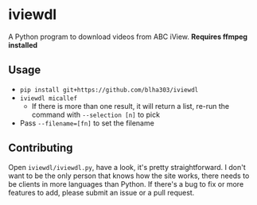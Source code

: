 iviewdl
=======

A Python program to download videos from ABC iView. **Requires ffmpeg installed**

Usage
-----

* `pip install git+https://github.com/blha303/iviewdl`
* `iviewdl micallef`
  * If there is more than one result, it will return a list, re-run the command with `--selection [n]` to pick
* Pass `--filename=[fn]` to set the filename

Contributing
------------

Open `iviewdl/iviewdl.py`, have a look, it's pretty straightforward. I don't want to be the only person that knows how the site works, there needs to be clients in more languages than Python. If there's a bug to fix or more features to add, please submit an issue or a pull request.
